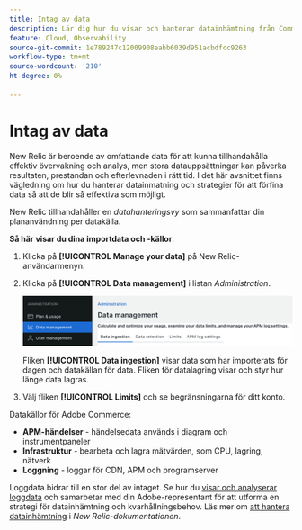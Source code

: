 ```yaml
---
title: Intag av data
description: Lär dig hur du visar och hanterar datainhämtning från Commerce i New Relic.
feature: Cloud, Observability
source-git-commit: 1e789247c12009908eabb6039d951acbdfcc9263
workflow-type: tm+mt
source-wordcount: '210'
ht-degree: 0%

---
```


# Intag av data

New Relic är beroende av omfattande data för att kunna tillhandahålla effektiv övervakning och analys, men stora datauppsättningar kan påverka resultaten, prestandan och efterlevnaden i rätt tid. I det här avsnittet finns vägledning om hur du hanterar datainmatning och strategier för att förfina data så att de blir så effektiva som möjligt.

New Relic tillhandahåller en _datahanteringsvy_ som sammanfattar din plananvändning per datakälla.

**Så här visar du dina importdata och -källor**:

1. Klicka på **[!UICONTROL Manage your data]** på New Relic-användarmenyn.
1. Klicka på **[!UICONTROL Data management]** i listan _Administration_.

   ![Datahantering](../../assets/new-relic/data-ingestion.png)

   Fliken **[!UICONTROL Data ingestion]** visar data som har importerats för dagen och datakällan för data.
Fliken för datalagring visar och styr hur länge data lagras.

1. Välj fliken **[!UICONTROL Limits]** och se begränsningarna för ditt konto.

Datakällor för Adobe Commerce:

- **APM-händelser** - händelsedata används i diagram och instrumentpaneler
- **Infrastruktur** - bearbeta och lagra mätvärden, som CPU, lagring, nätverk
- **Loggning** - loggar för CDN, APM och programserver

Loggdata bidrar till en stor del av intaget. Se hur du [visar och analyserar loggdata](log-management.md#view-and-analyze-log-data) och samarbetar med din Adobe-representant för att utforma en strategi för datainhämtning och kvarhållningsbehov. Läs mer om [att hantera datainhämtning](https://docs.newrelic.com/docs/data-apis/manage-data/manage-data-coming-new-relic/) i _New Relic-dokumentationen_.
